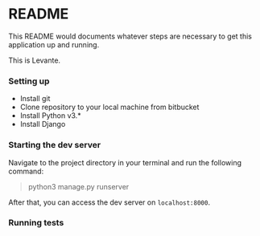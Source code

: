 # README #

This README would documents whatever steps are necessary to get this application up and running.

This is Levante.

### Setting up ###

* Install git
* Clone repository to your local machine from bitbucket
* Install Python v3.*
* Install Django


### Starting the dev server ###

Navigate to the project directory in your terminal and run the following command:

> python3 manage.py runserver

After that, you can access the dev server on `localhost:8000`.

### Running tests ###
